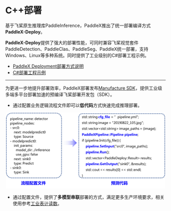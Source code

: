# C++部署


基于飞桨原生推理库PaddleInference，PaddleX推出了统一部署编译方式**PaddleX-Deploy**。

**PaddleX-Deploy**提供了强大的部署性能，可同时兼容飞桨视觉套件PaddleDetection、PaddleClas、PaddleSeg、PaddleX统一部署，支持Windows、Linux等多种系统。同时提供了工业级别的C#部署工程示例。

- [PaddleX Deployment部署方式说明](./docs/deployment.md)
- [C#部署工程示例](./docs/CSharp_deploy)
---
为更进一步地提升部署效率，PaddleX部署发布[Manufacture SDK](./docs/manufacture_sdk)，提供工业级多端多平台部署加速的预编译飞桨部署开发包（SDK）。

- 通过配置业务逻辑流程文件即可以**低代码**方式快速完成推理部署。

<div align="center">
<img src="./docs/manufacture_sdk/images/pipeline_det.png"  width = "500" />              </div>

- 通过配置文件，提供了**多模型串联**部署的方式，满足更多生产环境要求，相关使用参考[工业表计读数](./../../examples/meter_reader)。
